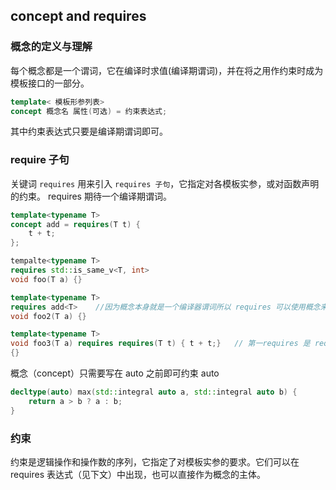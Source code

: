 ## concept and requires

### 概念的定义与理解
每个概念都是一个谓词，它在编译时求值(编译期谓词)，并在将之用作约束时成为模板接口的一部分。
```c++
template< 模板形参列表>
concept 概念名 属性(可选) = 约束表达式;
```
其中约束表达式只要是编译期谓词即可。

### require 子句
关键词 `requires` 用来引入 `requires 子句`，它指定对各模板实参，或对函数声明的约束。
requires 期待一个编译期谓词。
```c++
template<typename T>
concept add = requires(T t) {
    t + t;
};

tempalte<typename T>
requires std::is_same_v<T, int>
void foo(T a) {}

template<typename T>
requires add<T>    //因为概念本身就是一个编译器谓词所以 requires 可以使用概念来进行约束
void foo2(T a) {}

template<typename T>
void foo3(T a) requires requires(T t) { t + t;}   // 第一requires 是 requires 子句，第二个 requires 是约束表达式
{}

```
概念（concept）只需要写在 auto 之前即可约束 auto
```c++
decltype(auto) max(std::integral auto a, std::integral auto b) {
    return a > b ? a : b;
}
```
### 约束
约束是逻辑操作和操作数的序列，它指定了对模板实参的要求。它们可以在 requires 表达式（见下文）中出现，也可以直接作为概念的主体。



